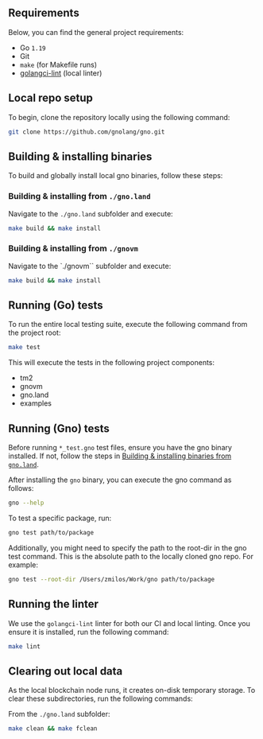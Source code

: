 ## Requirements

Below, you can find the general project requirements:

- Go `1.19`
- Git
- `make` (for Makefile runs)
- [golangci-lint](https://golangci-lint.run/usage/install/#local-installation) (local linter)

## Local repo setup

To begin, clone the repository locally using the following command:
```bash
git clone https://github.com/gnolang/gno.git
```

## Building & installing binaries

To build and globally install local gno binaries, follow these steps:

### Building & installing from `./gno.land`

Navigate to the `./gno.land` subfolder and execute:

```bash
make build && make install
```

### Building & installing from `./gnovm`

Navigate to the `./gnovm`` subfolder and execute:

```bash
make build && make install
```

## Running (Go) tests

To run the entire local testing suite, execute the following command from the project root:

```bash
make test
```

This will execute the tests in the following project components:
- tm2
- gnovm
- gno.land
- examples

## Running (Gno) tests

Before running `*_test.gno` test files, ensure you have the gno binary installed. If not, follow the steps in [Building & installing binaries from `gno.land`](#building--installing-from-gnoland).


After installing the `gno` binary, you can execute the gno command as follows:

```bash
gno --help
```

To test a specific package, run:
```bash
gno test path/to/package
```

Additionally, you might need to specify the path to the root-dir in the gno test command. This is the absolute path to the locally cloned gno repo. For example:

```bash
gno test --root-dir /Users/zmilos/Work/gno path/to/package
```

## Running the linter

We use the `golangci-lint` linter for both our CI and local linting. Once you ensure it is installed, run the following command:

```bash
make lint 
```

## Clearing out local data

As the local blockchain node runs, it creates on-disk temporary storage. To clear these subdirectories, run the following commands:

From the `./gno.land` subfolder:
```bash
make clean && make fclean
```
